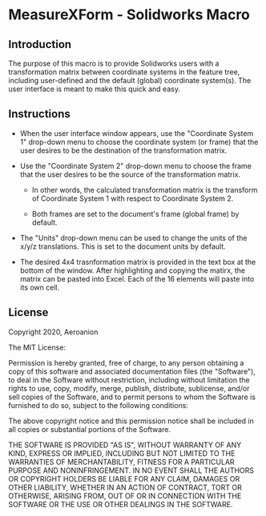# MeasureXForm - Solidworks Macro

## Introduction

The purpose of this macro is to provide Solidworks users with a transformation matrix between coordinate systems in the feature tree, including user-defined and the default (global) coordinate system(s). The user interface is meant to make this quick and easy.

## Instructions

- When the user interface window appears, use the "Coordinate System 1" drop-down menu to choose the coordinate system (or frame) that the user desires to be the destination of the transformation matrix.

- Use the "Coordinate System 2" drop-down menu to choose the frame that the user desires to be the source of the transformation matrix.

	- In other words, the calculated transformation matrix is the transform of Coordinate System 1 with respect to Coordinate System 2.

	- Both frames are set to the document's frame (global frame) by default.

- The "Units" drop-down menu can be used to change the units of the x/y/z translations. This is set to the document units by default.

- The desired 4x4 trasnformation matrix is provided in the text box at the bottom of the window. After highlighting and copying the matirx, the matrix can be pasted into Excel. Each of the 16 elements will paste into its own cell.

## License

Copyright 2020, Aeroanion

The MIT License:

Permission is hereby granted, free of charge, to any person obtaining a copy of this software and associated documentation files (the "Software"), to deal in the Software without restriction, including without limitation the rights to use, copy, modify, merge, publish, distribute, sublicense, and/or sell copies of the Software, and to permit persons to whom the Software is furnished to do so, subject to the following conditions:

The above copyright notice and this permission notice shall be included in all copies or substantial portions of the Software.

THE SOFTWARE IS PROVIDED "AS IS", WITHOUT WARRANTY OF ANY KIND, EXPRESS OR IMPLIED, INCLUDING BUT NOT LIMITED TO THE WARRANTIES OF MERCHANTABILITY, FITNESS FOR A PARTICULAR PURPOSE AND NONINFRINGEMENT. IN NO EVENT SHALL THE AUTHORS OR COPYRIGHT HOLDERS BE LIABLE FOR ANY CLAIM, DAMAGES OR OTHER LIABILITY, WHETHER IN AN ACTION OF CONTRACT, TORT OR OTHERWISE, ARISING FROM, OUT OF OR IN CONNECTION WITH THE SOFTWARE OR THE USE OR OTHER DEALINGS IN THE SOFTWARE.

